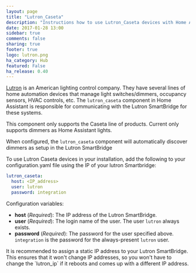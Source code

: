 ```yaml
---
layout: page
title: "Lutron_Caseta"
description: "Instructions how to use Lutron_Caseta devices with Home Assistant."
date: 2017-01-28 13:00
sidebar: true
comments: false
sharing: true
footer: true
logo: lutron.png
ha_category: Hub
featured: False
ha_release: 0.40
---
```


[Lutron](http://www.lutron.com/) is an American lighting control company. They have several lines of home automation devices that manage light switches/dimmers, occupancy sensors, HVAC controls, etc. The `lutron_caseta` component in Home Assistant is responsible for communicating with the Lutron SmartBridge for these systems.

This component only supports the Caseta line of products.  Current only supports dimmers as Home Assistant lights.  

When configured, the `lutron_caseta` component will automatically discover dimmers as setup in the Lutron SmartBridge

To use Lutron Caseta devices in your installation, add the following to your configuration.yaml file using the IP of your lutron Smartbridge:

``` yaml
lutron_caseta:
  host: <IP_address>
  user: lutron
  password: integration
```

Configuration variables:

- **host** (*Required*): The IP address of the Lutron SmartBridge.
- **user** (*Required*): The login name of the user. The user `lutron` always exists.
- **password** (*Required*): The password for the user specified above. `integration` is the password for the always-present `lutron` user.

<p class='note'>
  It is recommended to assign a static IP address to your Lutron SmartBridge. This ensures that it won't change IP addresses, so you won't have to change the `lutron_ip` if it reboots and comes up with a different IP address.
</p>

